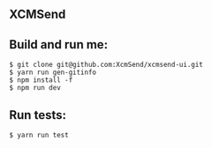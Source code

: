 ## XCMSend


## Build and run me:    
```
$ git clone git@github.com:XcmSend/xcmsend-ui.git  
$ yarn run gen-gitinfo  
$ npm install -f
$ npm run dev
```

## Run tests:
```shell
$ yarn run test
```